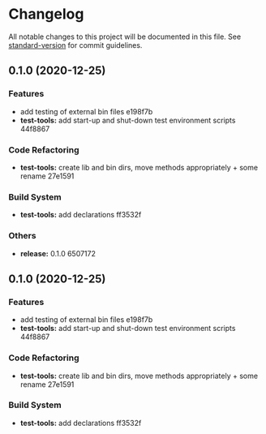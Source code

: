 # Changelog

All notable changes to this project will be documented in this file. See [standard-version](https://github.com/conventional-changelog/standard-version) for commit guidelines.

## 0.1.0 (2020-12-25)


### Features

* add testing of external bin files e198f7b
* **test-tools:** add start-up and shut-down test environment scripts 44f8867


### Code Refactoring

* **test-tools:** create lib and bin dirs, move methods appropriately + some rename 27e1591


### Build System

* **test-tools:** add declarations ff3532f


### Others

* **release:** 0.1.0 6507172

## 0.1.0 (2020-12-25)


### Features

* add testing of external bin files e198f7b
* **test-tools:** add start-up and shut-down test environment scripts 44f8867


### Code Refactoring

* **test-tools:** create lib and bin dirs, move methods appropriately + some rename 27e1591


### Build System

* **test-tools:** add declarations ff3532f

